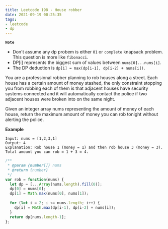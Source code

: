 ```yaml
---
title: Leetcode 198 - House robber
date: 2021-09-19 00:25:35
tags:
- leetcode
- dp
---
```

**`Note`**
- Don't assume any dp probem is either `01` or `complete` knapsack problem. This question is more like `fibonacci`.
- DP[i] represents the biggest sum of values between `nums[0]...nums[i]`.
- The DP deduction is `dp[i] = max(dp[i-1], dp[i-2] + nums[i])`.

You are a professional robber planning to rob houses along a street. Each house has a certain amount of money stashed, the only constraint stopping you from robbing each of them is that adjacent houses have security systems connected and it will automatically contact the police if two adjacent houses were broken into on the same night.

Given an integer array nums representing the amount of money of each house, return the maximum amount of money you can rob tonight without alerting the police.

**Example**
```
Input: nums = [1,2,3,1]
Output: 4
Explanation: Rob house 1 (money = 1) and then rob house 3 (money = 3).
Total amount you can rob = 1 + 3 = 4.
```

```javascript
/**
 * @param {number[]} nums
 * @return {number}
 */
var rob = function(nums) {
  let dp = [...Array(nums.length).fill(0)];
  dp[0] = nums[0];
  dp[1] = Math.max(nums[0], nums[1]);
  
  for (let i = 2; i <= nums.length; i++) {
    dp[i] = Math.max(dp[i-1], dp[i-2] + nums[i]);
  }
  return dp[nums.length-1];
};
```